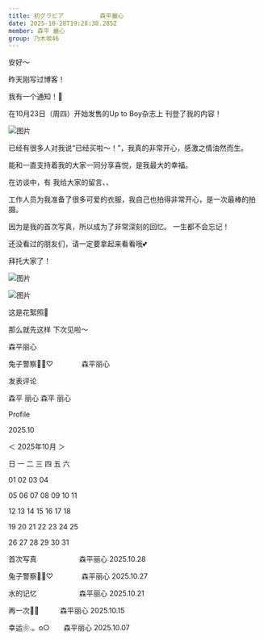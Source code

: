 ```yaml
---
title: 初グラビア　　　　　　森平麗心
date: 2025-10-28T19:28:38.285Z
member: 森平 麗心
group: 乃木坂46
---
```


安好〜

昨天刚写过博客！


我有一个通知！💌


在10月23日（周四）开始发售的Up to Boy杂志上
刊登了我的内容！



![图片](https://www.nogizaka46.com/files/46/diary/n46/MEMBER/moblog/202510/mobreXPtj.jpg)



已经有很多人对我说“已经买啦〜！”，我真的非常开心，感激之情油然而生。

能和一直支持着我的大家一同分享喜悦，是我最大的幸福。





在访谈中，有
我给大家的留言、、

工作人员为我准备了很多可爱的衣服，我自己也拍得非常开心，是一次最棒的拍摄。

因为是我的首次写真，所以成为了非常深刻的回忆。
一生都不会忘记！




还没看过的朋友们，请一定要拿起来看看哦💕

拜托大家了！



![图片](https://www.nogizaka46.com/files/46/diary/n46/MEMBER/moblog/202510/mobzjAccI.jpg)


![图片](https://www.nogizaka46.com/files/46/diary/n46/MEMBER/moblog/202510/mob1MS0DD.jpg)

这是花絮照📸




那么就先这样
下次见啦〜

森平丽心







兔子警察🐰🚓♡　　　　森平丽心



























发表评论

















森平 丽心
森平 丽心




Profile




















2025.10















＜
2025年10月
＞



日
一
二
三
四
五
六





01
02
03
04


05
06
07
08
09
10
11


12
13
14
15
16
17
18


19
20
21
22
23
24
25


26
27
28
29
30
31
























首次写真　　　　　　森平丽心
2025.10.28





兔子警察🐰🚓♡　　　　森平丽心
2025.10.27





水的记忆　　　　　　森平丽心
2025.10.21





再一次🤍🔅　　　森平丽心
2025.10.15





幸运❀.。o○　　森平丽心
2025.10.07
